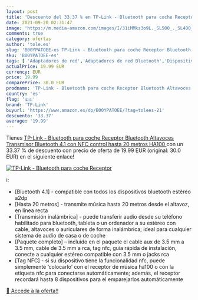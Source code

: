 ```yaml
---
layout: post
title: 'Descuento del 33.37 % en TP-Link - Bluetooth para coche Receptor '
date: 2021-09-20 02:31:47
image: 'https://m.media-amazon.com/images/I/31iMMkz3o9L._SL500_._SL400_.jpg'
comments: true
category: ofertas
author: 'tole.es'
slug: 'B00YPATOEE-es TP-Link - Bluetooth para coche Receptor Bluetooth...'
sku: 'B00YPATOEE-es'
tags: [ 'Adaptadores de red','Adaptadores de red Bluetooth','Dispositivos de red','Informática','bluetooth','tp-link', ]
actualPrice: 19.99 EUR
currency: EUR
price: 19.99
comparePrice: 30.0 EUR
prodname: 'TP-Link - Bluetooth para coche Receptor Bluetooth Altavoces  Transmisor Bluetooth 4.1 con NFC  control hasta 20 metros  HA100 '
country: 'es'
flag: '🇪🇸'
brand: 'TP-Link'
buyurl: 'https://www.amazon.es/dp/B00YPATOEE/?tag=tolees-21'
descuento: '33.37'
average: '19.99'
---
```


Tienes [TP-Link - Bluetooth para coche Receptor Bluetooth Altavoces  Transmisor Bluetooth 4.1 con NFC  control hasta 20 metros  HA100 ](https://www.amazon.es/dp/B00YPATOEE/?tag=tolees-21) con un 33.37 % de descuento con precio de oferta de 19.99 EUR (original: 30.0 EUR) en el siguiente enlace!

[![TP-Link - Bluetooth para coche Receptor ](https://m.media-amazon.com/images/I/31iMMkz3o9L._SL500_._SL400_.jpg)](https://www.amazon.es/dp/B00YPATOEE/?tag=tolees-21)

ℹ️:

- [Bluetooth 4.1] - compatible con todos los dispositivos bluetooth estéreo a2dp
- [Hasta 20 metros] - transmite música hasta 20 metros desde el altavoz, en línea recta
- [Transmisión inalámbrica] - puede transferir audio desde su teléfono habilitado para bluetooth, tableta o un ordenador a su estéreo con cable, altavoces o auriculares de forma inalámbrica; ideal para cualquier sistema de audio de casa o de coche
- [Paquete completo] – incluido en el paquete el cable aux de 3.5 mm a 3.5 mm, cable de 3.5 mm a rca, tag nfc, guía rápida de instalación, conecte a cualquier estéreo compatible con 3.5 mm o jacks rca
- [Tag NFC] - si su dispositivo tiene la funcionalidad nfc, puede simplemente ‘colocarlo’ con el receptor de música ha100 o con la etiqueta nfc para conectarse automáticamente; además, el receptor recordará hasta 8 dispositivos para el emparejarlos automáticamente

[🛒 Accede a la oferta!!](https://www.amazon.es/dp/B00YPATOEE/?tag=tolees-21)
